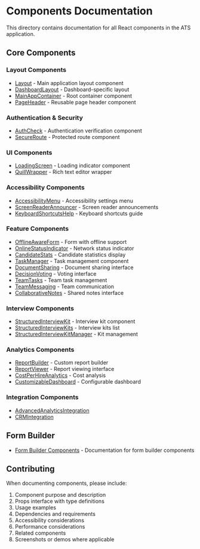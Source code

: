 # Components Documentation

This directory contains documentation for all React components in the ATS application.

## Core Components

### Layout Components
- [Layout](./layout/Layout.md) - Main application layout component
- [DashboardLayout](./layout/DashboardLayout.md) - Dashboard-specific layout
- [MainAppContainer](./layout/MainAppContainer.md) - Root container component
- [PageHeader](./layout/PageHeader.md) - Reusable page header component

### Authentication & Security
- [AuthCheck](./auth/AuthCheck.md) - Authentication verification component
- [SecureRoute](./auth/SecureRoute.md) - Protected route component

### UI Components
- [LoadingScreen](./ui/LoadingScreen.md) - Loading indicator component
- [QuillWrapper](./ui/QuillWrapper.md) - Rich text editor wrapper

### Accessibility Components
- [AccessibilityMenu](./accessibility/AccessibilityMenu.md) - Accessibility settings menu
- [ScreenReaderAnnouncer](./accessibility/ScreenReaderAnnouncer.md) - Screen reader announcements
- [KeyboardShortcutsHelp](./accessibility/KeyboardShortcutsHelp.md) - Keyboard shortcuts guide

### Feature Components
- [OfflineAwareForm](./features/OfflineAwareForm.md) - Form with offline support
- [OnlineStatusIndicator](./features/OnlineStatusIndicator.md) - Network status indicator
- [CandidateStats](./features/CandidateStats.md) - Candidate statistics display
- [TaskManager](./features/TaskManager.md) - Task management component
- [DocumentSharing](./features/DocumentSharing.md) - Document sharing interface
- [DecisionVoting](./features/DecisionVoting.md) - Voting interface
- [TeamTasks](./features/TeamTasks.md) - Team task management
- [TeamMessaging](./features/TeamMessaging.md) - Team communication
- [CollaborativeNotes](./features/CollaborativeNotes.md) - Shared notes interface

### Interview Components
- [StructuredInterviewKit](./interview/StructuredInterviewKit.md) - Interview kit component
- [StructuredInterviewKits](./interview/StructuredInterviewKits.md) - Interview kits list
- [StructuredInterviewKitManager](./interview/StructuredInterviewKitManager.md) - Kit management

### Analytics Components
- [ReportBuilder](./analytics/ReportBuilder.md) - Custom report builder
- [ReportViewer](./analytics/ReportViewer.md) - Report viewing interface
- [CostPerHireAnalytics](./analytics/CostPerHireAnalytics.md) - Cost analysis
- [CustomizableDashboard](./analytics/CustomizableDashboard.md) - Configurable dashboard

### Integration Components
- [AdvancedAnalyticsIntegration](./integrations/AdvancedAnalyticsIntegration.md)
- [CRMIntegration](./integrations/CRMIntegration.md)

## Form Builder
- [Form Builder Components](./form-builder/README.md) - Documentation for form builder components

## Contributing

When documenting components, please include:
1. Component purpose and description
2. Props interface with type definitions
3. Usage examples
4. Dependencies and requirements
5. Accessibility considerations
6. Performance considerations
7. Related components
8. Screenshots or demos where applicable 